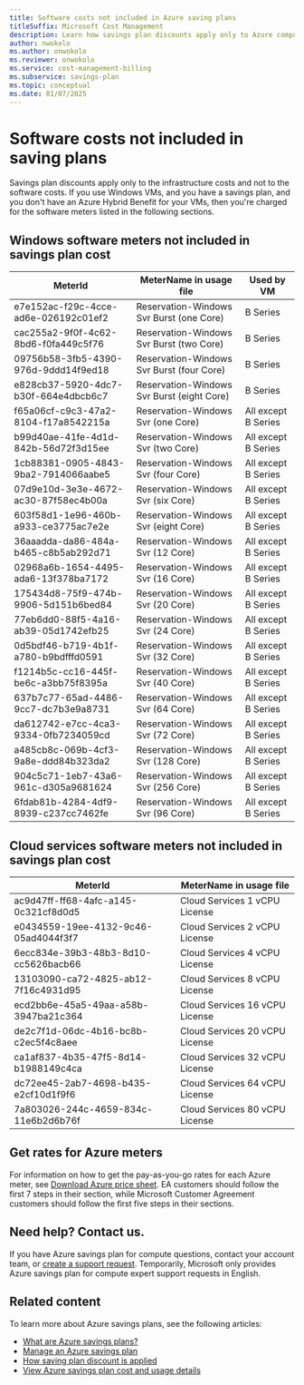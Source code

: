 ```yaml
---
title: Software costs not included in Azure saving plans
titleSuffix: Microsoft Cost Management
description: Learn how savings plan discounts apply only to Azure compute infrastructure costs and not to the software costs.
author: nwokolo
ms.author: onwokolo
ms.reviewer: onwokolo
ms.service: cost-management-billing
ms.subservice: savings-plan
ms.topic: conceptual
ms.date: 01/07/2025
---
```


# Software costs not included in saving plans

Savings plan discounts apply only to the infrastructure costs and not to the software costs. If you use Windows VMs, and you have a savings plan, and you don't have an Azure Hybrid Benefit for your VMs, then you're charged for the software meters listed in the following sections.

## Windows software meters not included in savings plan cost

| **MeterId** | **MeterName in usage file** | **Used by VM** |
| --- | --- | --- |
| e7e152ac-f29c-4cce-ad6e-026192c01ef2 | Reservation-Windows Svr Burst (one Core) | B Series |
| cac255a2-9f0f-4c62-8bd6-f0fa449c5f76 | Reservation-Windows Svr Burst (two Core) | B Series |
| 09756b58-3fb5-4390-976d-9ddd14f9ed18 | Reservation-Windows Svr Burst (four Core) | B Series |
| e828cb37-5920-4dc7-b30f-664e4dbcb6c7 | Reservation-Windows Svr Burst (eight Core) | B Series |
| f65a06cf-c9c3-47a2-8104-f17a8542215a | Reservation-Windows Svr (one Core) | All except B Series |
| b99d40ae-41fe-4d1d-842b-56d72f3d15ee | Reservation-Windows Svr (two Core) | All except B Series |
| 1cb88381-0905-4843-9ba2-7914066aabe5 | Reservation-Windows Svr (four Core) | All except B Series |
| 07d9e10d-3e3e-4672-ac30-87f58ec4b00a | Reservation-Windows Svr (six Core) | All except B Series |
| 603f58d1-1e96-460b-a933-ce3775ac7e2e | Reservation-Windows Svr (eight Core) | All except B Series |
| 36aaadda-da86-484a-b465-c8b5ab292d71 | Reservation-Windows Svr (12 Core) | All except B Series |
| 02968a6b-1654-4495-ada6-13f378ba7172 | Reservation-Windows Svr (16 Core) | All except B Series |
| 175434d8-75f9-474b-9906-5d151b6bed84 | Reservation-Windows Svr (20 Core) | All except B Series |
| 77eb6dd0-88f5-4a16-ab39-05d1742efb25 | Reservation-Windows Svr (24 Core) | All except B Series |
| 0d5bdf46-b719-4b1f-a780-b9bdfffd0591 | Reservation-Windows Svr (32 Core) | All except B Series |
| f1214b5c-cc16-445f-be6c-a3bb75f8395a | Reservation-Windows Svr (40 Core) | All except B Series |
| 637b7c77-65ad-4486-9cc7-dc7b3e9a8731 | Reservation-Windows Svr (64 Core) | All except B Series |
| da612742-e7cc-4ca3-9334-0fb7234059cd | Reservation-Windows Svr (72 Core) | All except B Series |
| a485cb8c-069b-4cf3-9a8e-ddd84b323da2 | Reservation-Windows Svr (128 Core) | All except B Series |
| 904c5c71-1eb7-43a6-961c-d305a9681624 | Reservation-Windows Svr (256 Core) | All except B Series |
| 6fdab81b-4284-4df9-8939-c237cc7462fe | Reservation-Windows Svr (96 Core) | All except B Series |

## Cloud services software meters not included in savings plan cost

| **MeterId** | **MeterName in usage file** |
| --- | --- |
| ac9d47ff-ff68-4afc-a145-0c321cf8d0d5 | Cloud Services 1 vCPU License |
| e0434559-19ee-4132-9c46-05ad4044f3f7 | Cloud Services 2 vCPU License |
| 6ecc834e-39b3-48b3-8d10-cc5626bacb66 | Cloud Services 4 vCPU License |
| 13103090-ca72-4825-ab12-7f16c4931d95 | Cloud Services 8 vCPU License |
| ecd2bb6e-45a5-49aa-a58b-3947ba21c364 | Cloud Services 16 vCPU License |
| de2c7f1d-06dc-4b16-bc8b-c2ec5f4c8aee | Cloud Services 20 vCPU License |
| ca1af837-4b35-47f5-8d14-b1988149c4ca | Cloud Services 32 vCPU License |
| dc72ee45-2ab7-4698-b435-e2cf10d1f9f6 | Cloud Services 64 vCPU License |
| 7a803026-244c-4659-834c-11e6b2d6b76f | Cloud Services 80 vCPU License |

## Get rates for Azure meters

For information on how to get the pay-as-you-go rates for each Azure meter, see [Download Azure price sheet](download-savings-plan-price-sheet.md). EA customers should follow the first 7 steps in their section, while Microsoft Customer Agreement customers should follow the first five steps in their sections.

## Need help? Contact us.

If you have Azure savings plan for compute questions, contact your  account team, or [create a support request](https://portal.azure.com/#blade/Microsoft_Azure_Support/HelpAndSupportBlade/newsupportrequest). Temporarily, Microsoft only provides Azure savings plan for compute expert support requests in English.

## Related content

To learn more about Azure savings plans, see the following articles:

- [What are Azure savings plans?](buy-savings-plan.md)
- [Manage an Azure savings plan](manage-savings-plan.md)
- [How saving plan discount is applied](discount-application.md)
- [View Azure savings plan cost and usage details](utilization-cost-reports.md)
